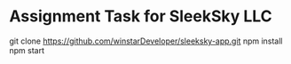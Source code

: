 # Assignment Task for SleekSky LLC

git clone https://github.com/winstarDeveloper/sleeksky-app.git
npm install
npm start
